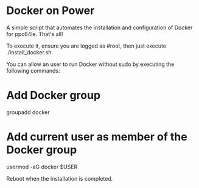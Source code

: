 # Docker on Power

A simple script that automates the installation and configuration of Docker for ppc64le. That's all!

To execute it, ensure you are logged as #root, then just execute ./install_docker.sh. 

You can allow an user to run Docker without sudo by executing the following commands:

# Add Docker group
groupadd docker

# Add current user as member of the Docker group
usermod -aG docker $USER


Reboot when the installation is completed.
